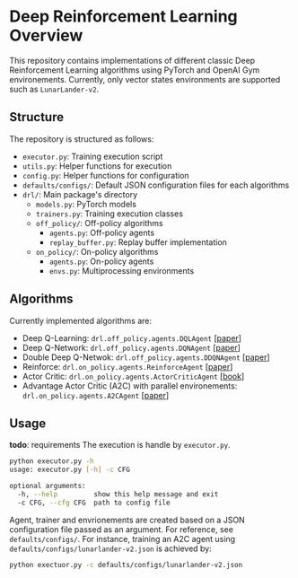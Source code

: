 # Deep Reinforcement Learning Overview

This repository contains implementations of different classic Deep Reinforcement Learning algorithms using PyTorch and OpenAI Gym environements. Currently, only vector states environments are supported such as `LunarLander-v2`.

## Structure
The repository is structured as follows:
- `executor.py`: Training execution script
- `utils.py`: Helper functions for execution
- `config.py`: Helper functions for configuration
- `defaults/configs/`: Default JSON configuration files for each algorithms
- `drl/`: Main package's directory
    - `models.py`: PyTorch models
    - `trainers.py`: Training execution classes
    - `off_policy/`: Off-policy algorithms
        - `agents.py`: Off-policy agents
        - `replay_buffer.py`: Replay buffer implementation
    - `on_policy/`: On-policy algorithms
        - `agents.py`: On-policy agents
        - `envs.py`: Multiprocessing environments

## Algorithms

Currently implemented algorithms are:
- Deep Q-Learning: `drl.off_policy.agents.DQLAgent` \[<a href='https://arxiv.org/pdf/1312.5602.pdf'>paper</a>\]
- Deep Q-Network: `drl.off_policy.agents.DQNAgent` \[<a href='https://web.stanford.edu/class/psych209/Readings/MnihEtAlHassibis15NatureControlDeepRL.pdf'>paper</a>\]
- Double Deep Q-Netwok: `drl.off_policy.agents.DDQNAgent` \[<a href='https://arxiv.org/pdf/1509.06461.pdf'>paper</a>\]
- Reinforce: `drl.on_policy.agents.ReinforceAgent` \[<a href='https://link.springer.com/content/pdf/10.1007%2FBF00992696.pdf'>paper</a>\]
- Actor Critic: `drl.on_policy.agents.ActorCriticAgent` \[<a href='http://www.incompleteideas.net/book/RLbook2020.pdf'>book</a>\]
- Advantage Actor Critic (A2C) with parallel environements: `drl.on_policy.agents.A2CAgent` \[<a href='https://arxiv.org/pdf/1602.01783v2.pdf'>paper</a>\]

## Usage

**todo**: requirements
The execution is handle by `executor.py`. 
```bash
python executor.py -h
usage: executor.py [-h] -c CFG

optional arguments:
  -h, --help         show this help message and exit
  -c CFG, --cfg CFG  path to config file
```
Agent, trainer and envrionements are created based on a JSON configuration file passed as an argument. For reference, see `defaults/configs/`. For instance, training an A2C agent using `defaults/configs/lunarlander-v2.json` is achieved by:
```bash
python exectuor.py -c defaults/configs/lunarlander-v2.json
```


